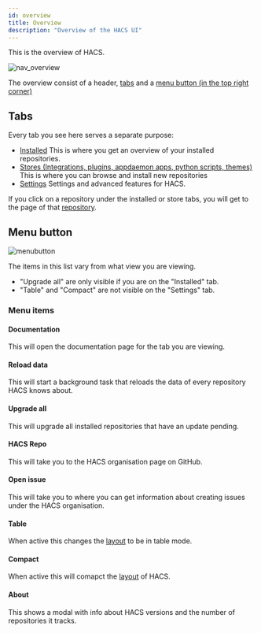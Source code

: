 ```yaml
---
id: overview
title: Overview
description: "Overview of the HACS UI"
---
```


This is the overview of HACS.

![nav_overview](/img/nav_overview.png)

The overview consist of a header, [tabs](#tabs) and a [menu button (in the top right corner)](#menu-button)

## Tabs

Every tab you see here serves a separate purpose:

- [Installed](/docs/navigation/installed) This is where you get an overview of your installed repositories.
- [Stores (Integrations, plugins, appdaemon apps, python scripts, themes)](/docs/navigation/stores) This is where you can browse and install new repositories
- [Settings](/docs/navigation/settings) Settings and advanced features for HACS.


If you click on a repository under the installed or store tabs, you will get to the page of that [repository](/docs/navigation/repository).


## Menu button

![menubutton](/img/hacs_menu.png)

The items in this list vary from what view you are viewing.

- "Upgrade all" are only visible if you are on the "Installed" tab.
- "Table" and "Compact" are not visible on the "Settings" tab.

### Menu items

#### Documentation

This will open the documentation page for the tab you are viewing.

#### Reload data

This will start a background task that reloads the data of every repository HACS knows about.

#### Upgrade all

This will upgrade all installed repositories that have an update pending.

#### HACS Repo

This will take you to the HACS organisation page on GitHub.

#### Open issue

This will take you to where you can get information about creating issues under the HACS organisation.

#### Table

When active this changes the [layout](/docs/navigation/layout) to be in table mode.

#### Compact

When active this will comapct the [layout](/docs/navigation/layout) of HACS.

#### About

This shows a modal with info about HACS versions and the number of repositories it tracks.

